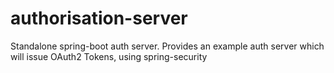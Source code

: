 # authorisation-server

Standalone spring-boot auth server.  Provides an example auth server which will issue OAuth2 Tokens, using spring-security

